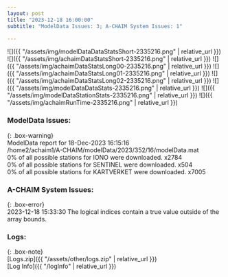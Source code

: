 ```yaml
---
layout: post
title: "2023-12-18 16:00:00"
subtitle: "ModelData Issues: 3; A-CHAIM System Issues: 1"

---
```


![]({{ "/assets/img/modelDataDataStatsShort-2335216.png" | relative_url }})
![]({{ "/assets/img/achaimDataStatsShort-2335216.png" | relative_url }})
![]({{ "/assets/img/achaimDataStatsLong00-2335216.png" | relative_url }})
![]({{ "/assets/img/achaimDataStatsLong01-2335216.png" | relative_url }})
![]({{ "/assets/img/achaimDataStatsLong02-2335216.png" | relative_url }})
![]({{ "/assets/img/modelDataDataStats-2335216.png" | relative_url }})
![]({{ "/assets/img/modelDataStationStats-2335216.png" | relative_url }})
![]({{ "/assets/img/achaimRunTime-2335216.png" | relative_url }})


### ModelData Issues:  
  
{: .box-warning}  
 ModelData report for 18-Dec-2023 16:15:16   
 /home2/achaim1/A-CHAIM/modelData/2023/352/16/modelData.mat   
 0% of all possible stations for IONO were downloaded. x2784   
 0% of all possible stations for SENTINEL were downloaded. x504   
 0% of all possible stations for KARTVERKET were downloaded. x7005   
  
### A-CHAIM System Issues:  
  
{: .box-error}  
2023-12-18 15:33:30 The logical indices contain a true value outside of the array bounds.  

### Logs:  
  
{: .box-note}  
[Logs.zip]({{ "/assets/other/logs.zip" | relative_url }})  
[Log Info]({{ "/logInfo" | relative_url }})  
